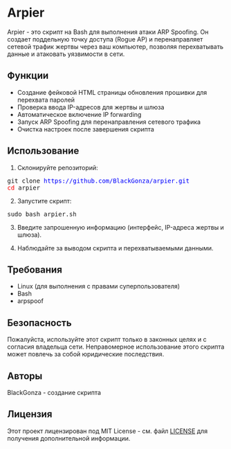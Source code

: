 # Arpier

Arpier - это скрипт на Bash для выполнения атаки ARP Spoofing. Он создает поддельную точку доступа (Rogue AP) и перенаправляет сетевой трафик жертвы через ваш компьютер, позволяя перехватывать данные и атаковать уязвимости в сети.

## Функции

- Создание фейковой HTML страницы обновления прошивки для перехвата паролей
- Проверка ввода IP-адресов для жертвы и шлюза
- Автоматическое включение IP forwarding
- Запуск ARP Spoofing для перенаправления сетевого трафика
- Очистка настроек после завершения скрипта

## Использование

1. Склонируйте репозиторий:
<pre style="animation: blink 1s infinite;">
git clone <span style="color: blue;">https://github.com/BlackGonza/arpier.git</span>
<span style="color: red;">cd</span> arpier
</pre>
2. Запустите скрипт:
<pre>
sudo bash arpier.sh
</pre>
3. Введите запрошенную информацию (интерфейс, IP-адреса жертвы и шлюза).

4. Наблюдайте за выводом скрипта и перехватываемыми данными.

## Требования

- Linux (для выполнения с правами суперпользователя)
- Bash
- arpspoof

## Безопасность

Пожалуйста, используйте этот скрипт только в законных целях и с согласия владельца сети. Неправомерное использование этого скрипта может повлечь за собой юридические последствия.

## Авторы

BlackGonza - создание скрипта

## Лицензия

Этот проект лицензирован под MIT License - см. файл [LICENSE](LICENSE) для получения дополнительной информации.
